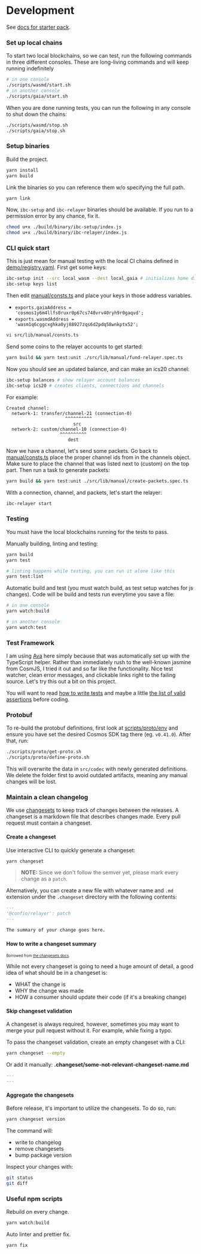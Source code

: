 # Development

See [docs for starter pack](https://www.npmjs.com/package/typescript-starter).

### Set up local chains

To start two local blockchains, so we can test, run the following commands in three different consoles.
These are long-living commands and will keep running indefinitely

```sh
# in one console
./scripts/wasmd/start.sh
# in another console
./scripts/gaia/start.sh
```

When you are done running tests, you can run the following in any console to shut down the chains:

```sh
./scripts/wasmd/stop.sh
./scripts/gaia/stop.sh
```

### Setup binaries

Build the project.

```sh
yarn install
yarn build
```

Link the binaries so you can reference them w/o specifying the full path.

```sh
yarn link
```

Now, `ibc-setup` and `ibc-relayer` binaries should be available. If you run to a permission error by any chance, fix it.

```sh
chmod u+x ./build/binary/ibc-setup/index.js
chmod u+x ./build/binary/ibc-relayer/index.js
```

### CLI quick start

This is just mean for manual testing with the local CI chains defined in [demo/registry.yaml](./demo/registry.yaml).
First get some keys:

```sh
ibc-setup init --src local_wasm --dest local_gaia # initializes home directory at: ~/.ibc-setup
ibc-setup keys list
```

Then edit [manual/consts.ts](./src/lib/manual/consts.ts) and place your keys in those address variables.

- `exports.gaiaAddress = 'cosmos1y6m4llfs0ruxr0p67cs748vrv40ryh9r0gaqvd';`
- `exports.wasmdAddress = 'wasm1q6cggcxghka0yj88927zqs6d2pdq58wnkptx52';`

```sh
vi src/lib/manual/consts.ts
```

Send some coins to the relayer accounts to get started:

```sh
yarn build && yarn test:unit ./src/lib/manual/fund-relayer.spec.ts
```

Now you should see an updated balance, and can make an ics20 channel:

```sh
ibc-setup balances # show relayer account balances
ibc-setup ics20 # creates clients, connections and channels
```

For example:

```
Created channel:
  network-1: transfer/channel-21 (connection-0)
                      ^^^^^^^^^^
                         src
  network-2: custom/channel-10 (connection-0)
                    ^^^^^^^^^^
                       dest
```

Now we have a channel, let's send some packets. Go back to [manual/consts.ts](./src/lib/manual/consts.ts)
place the proper channel ids from in the channels object. Make sure to place the channel that was listed
next to (custom) on the top part. Then run a task to generate packets:

```sh
yarn build && yarn test:unit ./src/lib/manual/create-packets.spec.ts
```

With a connection, channel, and packets, let's start the relayer:

```sh
ibc-relayer start
```

### Testing

You must have the local blockchains running for the tests to pass.

Manually building, linting and testing:

```sh
yarn build
yarn test

# linting happens while testing, you can run it alone like this
yarn test:lint
```

Automatic build and test (you must watch build, as test setup watches for js changes).
Code will be build and tests run everytime you save a file:

```sh
# in one console
yarn watch:build

# in another console
yarn watch:test
```

### Test Framework

I am using [Ava](https://github.com/avajs/ava) here simply because that was automatically set up with
the TypeScript helper. Rather than immediately rush to the well-known jasmine from CosmJS, I tried it out
and so far like the functionality. Nice test watcher, clean error messages, and clickable links right to
the failing source. Let's try this out a bit on this project.

You will want to read [how to write tests](https://github.com/avajs/ava/blob/master/docs/01-writing-tests.md)
and maybe a little [the list of valid assertions](https://github.com/avajs/ava/blob/master/docs/03-assertions.md#built-in-assertions)
before coding.

### Protobuf

To re-build the protobuf definitions, first look at [scripts/proto/env](./scripts/proto/env) and ensure you
have set the desired Cosmos SDK tag there (eg. `v0.41.0`). After that, run:

```sh
./scripts/proto/get-proto.sh
./scripts/proto/define-proto.sh
```

This will overwrite the data in `src/codec` with newly generated definitions. We delete the folder first
to avoid outdated artifacts, meaning any manual changes will be lost.

### Maintain a clean changelog

We use [changesets](https://github.com/atlassian/changesets) to keep track of changes between the releases. A changeset is a markdown file that describes changes made. Every pull request must contain a changeset.

#### Create a changeset

Use interactive CLI to quickly generate a changeset:

```sh
yarn changeset
```

> **NOTE:** Since we don't follow the semver yet, please mark every change as a `patch`.

Alternatively, you can create a new file with whatever name and `.md` extension under the `.changeset` directory with the following contents:

```md
---
'@confio/relayer': patch
---

The summary of your change goes here.
```

#### How to write a changeset summary

<sub><sup>Borrowed from [the changesets docs](https://github.com/atlassian/changesets/blob/main/docs/adding-a-changeset.md#i-am-in-a-single-package-repository).</sup></sub>

While not every changeset is going to need a huge amount of detail, a good idea of what should be in a changeset is:

- WHAT the change is
- WHY the change was made
- HOW a consumer should update their code (if it's a breaking change)

#### Skip changeset validation

A changeset is always required, however, sometimes you may want to merge your pull request without it. For example, while fixing a typo.

To pass the changeset validation, create an empty changeset with a CLI:

```sh
yarn changeset --empty
```

Or add it manually:
**.changeset/some-not-relevant-changeset-name.md**

```md
---
---
```

#### Aggregate the changesets

Before release, it's important to utilize the changesets. To do so, run:

```sh
yarn changeset version
```

The command will:

- write to changelog
- remove changesets
- bump package version

Inspect your changes with:

```sh
git status
git diff
```

### Useful npm scripts

Rebuild on every change.

```sh
yarn watch:build
```

Auto linter and prettier fix.

```sh
yarn fix
```
